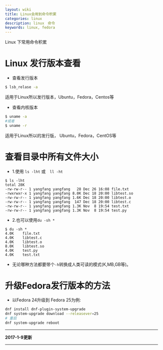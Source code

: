 ```yaml
---
layout: wiki
title: Linux会用到命令积累
categories: linux
description: linux　命令
keywords: linux, fedora
---
```


Linux 下常用命令积累

# Linux 发行版本查看

* 查看发行版本

```bash
$ lsb_relase -a
```
适用于Linux所以发行版本，Ubuntu，Fedora，Centos等

* 查看内核版本

```bash
$ uname -a
#或者
$ uname -r
```
适用于Linux所以的发行版， Ubuntu，Fedora，CentOS等

# 查看目录中所有文件大小

* 1.使用 `ls -lht` 或　`ll -ht`

```
$ ls -lht
total 28K
-rw-rw-r-- 1 yangfang yangfang   28 Dec 26 16:08 file.txt
-rwxrwxr-x 1 yangfang yangfang 8.0K Dec 18 20:00 libtest.so
-rw-rw-r-- 1 yangfang yangfang 1.6K Dec 18 20:00 libtest.o
-rw-rw-r-- 1 yangfang yangfang  147 Dec 18 20:00 libtest.c
-rw-rw-r-- 1 yangfang yangfang 1.3K Nov  8 19:54 test.txt
-rw-rw-r-- 1 yangfang yangfang 1.3K Nov  8 19:54 test.py
```

* 2.也可以使用`du -sh *`

```
$ du -sh *
4.0K    file.txt
4.0K    libtest.c
4.0K    libtest.o
8.0K    libtest.so
4.0K    test.py
4.0K    test.txt
```

* 无论哪种方法都要带个`-h`转换成人类可读的模式(K,MB,GB等)。


# 升级Fedora发行版本的方法

* 以Fedora 24升级到 Fedora 25为例:

```bash
dnf install dnf-plugin-system-upgrade
dnf system-upgrade download --releasever=25
# 重启
dnf system-upgrade reboot
```

***

**2017-1-9更新**

***